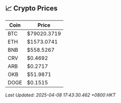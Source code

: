 ## 📈 Crypto Prices

| Coin | Price |
| ---- | ----- |
| BTC | $79020.3719 |
| ETH | $1573.0741 |
| BNB | $558.5267 |
| CRV | $0.4692 |
| ARB | $0.2717 |
| OKB | $51.9871 |
| DOGE | $0.1515 |

_Last Updated: 2025-04-08 17:43:30.462 +0800 HKT_